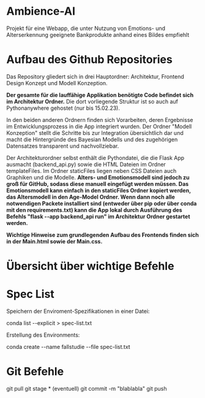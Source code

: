 # Ambience-AI
Projekt für eine Webapp, die unter Nutzung von Emotions- und Alterserkennung geeignete Bankprodukte anhand eines Bildes empfiehlt

# Aufbau des Github Repositories
Das Repository gliedert sich in drei Hauptordner: Architektur, Frontend Design Konzept und Modell Konzeption.

__Der gesamte für die lauffähige Applikation benötigte Code befindet sich im Architektur Ordner.__
Die dort vorliegende Struktur ist so auch auf Pythonanywhere gehostet (nur bis 15.02.23).

In den beiden anderen Ordnern finden sich Vorarbeiten, deren Ergebnisse im Entwicklungsprozess in die App integriert wurden. Der Ordner "Modell Konzeption" stellt die Schritte bis zur Integration übersichtlich dar und macht die Hintergründe des Bayesian Modells und des zugehörigen Datensatzes transparent und nachvollziebar.

Der Architekturordner selbst enthält die Pythondatei, die die Flask App ausmacht (backend_api.py) sowie die HTML Dateien im Ordner templateFiles. Im Ordner staticFiles liegen neben CSS Dateien auch Graphiken und die Modelle.
__Alters- und Emotionsmodell sind jedoch zu groß für GitHub, sodass diese manuell eingefügt werden müssen. Das Emotionsmodell kann einfach in den staticFiles Ordner kopiert werden, das Altersmodell in den Age-Model Ordner. Wenn dann noch alle notwendigen Packete installiert sind (entweder über pip oder über conda mit den requirements.txt) kann die App lokal durch Ausführung des Befehls "flask --app backend_api run" im Architektur Ordner gestartet werden.__

__Wichtige Hinweise zum grundlegenden Aufbau des Frontends finden sich in der Main.html sowie der Main.css.__






# Übersicht über wichtige Befehle
# Spec List
Speichern der Enviroment-Spezifikationen in einer Datei:

conda list --explicit > spec-list.txt

Erstellung des Environments:

conda create --name fallstudie --file spec-list.txt

# Git Befehle
git pull
git stage * (eventuell)
git commit -m "blablabla"
git push